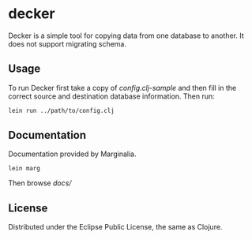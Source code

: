 
# decker

Decker is a simple tool for copying data from one database to another.  It does
not support migrating schema.

## Usage

To run Decker first take a copy of _config.clj-sample_ and then fill in the
correct source and destination database information.  Then run:

```clojure
lein run ../path/to/config.clj
```

## Documentation

Documentation provided by Marginalia.

```
lein marg
```

Then browse _docs/_

## License

Distributed under the Eclipse Public License, the same as Clojure.

